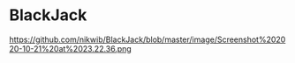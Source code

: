 # BlackJack
https://github.com/nikwib/BlackJack/blob/master/image/Screenshot%202020-10-21%20at%2023.22.36.png
